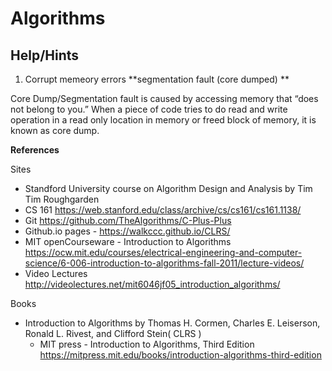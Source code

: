 # Algorithms 

## Help/Hints 

1. Corrupt memeory errors **segmentation fault (core dumped) **

Core Dump/Segmentation fault is caused by accessing memory that “does not belong to you.” 
When a piece of code tries to do read and write operation in a read only location in memory or freed block of memory, it is known as core dump.




**References**

Sites 
- Standford University course on Algorithm Design and Analysis by Tim Tim Roughgarden 
- CS 161 https://web.stanford.edu/class/archive/cs/cs161/cs161.1138/
- Git https://github.com/TheAlgorithms/C-Plus-Plus 
- Github.io pages - https://walkccc.github.io/CLRS/
- MIT openCourseware - Introduction to Algorithms https://ocw.mit.edu/courses/electrical-engineering-and-computer-science/6-006-introduction-to-algorithms-fall-2011/lecture-videos/ 
- Video Lectures http://videolectures.net/mit6046jf05_introduction_algorithms/

Books 
- Introduction to Algorithms by Thomas H. Cormen, Charles E. Leiserson, Ronald L. Rivest, and Clifford Stein( CLRS )
    - MIT press - Introduction to Algorithms, Third Edition https://mitpress.mit.edu/books/introduction-algorithms-third-edition
    